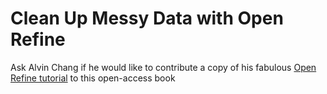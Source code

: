 # Clean Up Messy Data with Open Refine

Ask Alvin Chang if he would like to contribute a copy of his fabulous [Open Refine tutorial](http://trendct.org/2015/04/24/john-jonathan-and-johnny-how-to-merge-them-in-open-refine/) to this open-access book
